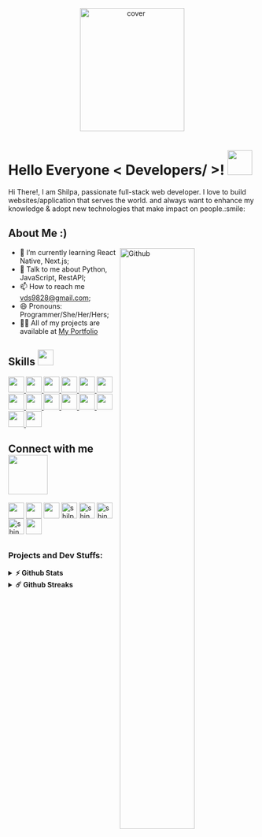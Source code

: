 <div align="center">
<!-- <img width="50%" height = "250px" src="https://cdn.dribbble.com/users/2646423/screenshots/5507196/computer.gif" alt="cover" /> -->
<img width="65%" height = "250px" src="https://c.tenor.com/2SeTinGEKNQAAAAd/codelikeagirl.gif" alt="cover" />  
</div>

<h1> Hello Everyone < Developers/ >! <img src = "https://raw.githubusercontent.com/MartinHeinz/MartinHeinz/master/wave.gif" width = 50px> </h1>
<p align='center'>

</p>
<div size='30px'> Hi There!,
I am Shilpa, passionate full-stack web developer. I love to build websites/application that serves the world.
and always want to enhance my knowledge & adopt new technologies that make impact on people.:smile: 
</div>

  
<h2> About Me :)</h2><img width="55%" align="right" alt="Github" src="https://raw.githubusercontent.com/onimur/.github/master/.resources/git-header.svg" />



- 🌱 I’m currently learning React Native, Next.js;
- 💬 Talk to me about Python, JavaScript, RestAPI;
- 📫 How to reach me vds9828@gmail.com;
- 😄 Pronouns: Programmer/She/Her/Hers;
- 👨‍💻 All of my projects are available at [My Portfolio](http://shilpa17-shingnapure-portfolio.vercel.app/)
 
 

<h2> Skills <img src = "https://media2.giphy.com/media/QssGEmpkyEOhBCb7e1/giphy.gif?cid=ecf05e47a0n3gi1bfqntqmob8g9aid1oyj2wr3ds3mg700bl&rid=giphy.gif" width = 32px> </h2>
<a href= https://github.com/shilpashingnapure?tab=repositories&q=&type=&language=python&sort= > <img width ='32px' src ='https://raw.githubusercontent.com/rahulbanerjee26/githubAboutMeGenerator/main/icons/python.svg'> </a>
<a href= https://github.com/shilpashingnapure?tab=repositories&q=&type=&language=django&sort= > <img width ='32px' src ='https://raw.githubusercontent.com/rahulbanerjee26/githubAboutMeGenerator/main/icons/django.svg'> </a>
<a href= https://github.com/shilpashingnapure?tab=repositories&q=&type=&language=html&sort= > <img width ='32px' src ='https://raw.githubusercontent.com/rahulbanerjee26/githubAboutMeGenerator/main/icons/html.svg'> </a>
<a href= https://github.com/shilpashingnapure?tab=repositories&q=&type=&language=css&sort= > <img width ='32px' src ='https://raw.githubusercontent.com/rahulbanerjee26/githubAboutMeGenerator/main/icons/css.svg'> </a>
<a href= https://github.com/shilpashingnapure?tab=repositories&q=&type=&language=sass&sort= > <img width ='32px' src ='https://raw.githubusercontent.com/rahulbanerjee26/githubAboutMeGenerator/main/icons/sass.svg'> </a>
<a href= https://github.com/shilpashingnapure?tab=repositories&q=&type=&language=bootstrap&sort= > <img width ='32px' src ='https://raw.githubusercontent.com/rahulbanerjee26/githubAboutMeGenerator/main/icons/bootstrap.svg'> </a>
<a href= https://github.com/shilpashingnapure?tab=repositories&q=&type=&language=javascript&sort= > <img width ='32px' src ='https://raw.githubusercontent.com/rahulbanerjee26/githubAboutMeGenerator/main/icons/javascript.svg'> </a>
<a href= https://github.com/shilpashingnapure?tab=repositories&q=&type=&language=nodejs&sort= > <img width ='32px' src ='https://raw.githubusercontent.com/rahulbanerjee26/githubAboutMeGenerator/main/icons/nodejs.svg'> </a>
<a href= https://github.com/shilpashingnapure?tab=repositories&q=&type=&language=reactjs&sort= > <img width ='32px' src ='https://raw.githubusercontent.com/rahulbanerjee26/githubAboutMeGenerator/main/icons/reactjs.svg'> </a>
<a href= https://github.com/shilpashingnapure?tab=repositories&q=&type=&language=express&sort= > <img width ='32px' src ='https://raw.githubusercontent.com/rahulbanerjee26/githubAboutMeGenerator/main/icons/express.svg'> </a>
<a href= https://github.com/shilpashingnapure?tab=repositories&q=&type=&language=mongodb&sort= > <img width ='32px' src ='https://raw.githubusercontent.com/rahulbanerjee26/githubAboutMeGenerator/main/icons/mongodb.svg'> </a>
<a href= https://github.com/shilpashingnapure?tab=repositories&q=&type=&language=postman&sort= > <img width ='32px' src ='https://raw.githubusercontent.com/rahulbanerjee26/githubAboutMeGenerator/main/icons/postman.svg'> </a>
<a href= https://github.com/shilpashingnapure?tab=repositories&q=&type=&language=photoshop&sort= > <img width ='32px' src ='https://raw.githubusercontent.com/rahulbanerjee26/githubAboutMeGenerator/main/icons/photoshop.svg'> </a>
<a href= https://github.com/shilpashingnapure?tab=repositories&q=&type=&language=git&sort= > <img width ='32px' src ='https://raw.githubusercontent.com/rahulbanerjee26/githubAboutMeGenerator/main/icons/git.svg'> </a>

<h2> Connect with me <img src='https://raw.githubusercontent.com/ShahriarShafin/ShahriarShafin/main/Assets/handshake.gif' width="80px"> </h2>
<a href = 'https://shilpa17-shingnapure-portfolio.vercel.app/'> <img width = '32px' align= 'center' src="https://raw.githubusercontent.com/rahulbanerjee26/githubAboutMeGenerator/main/icons/portfolio.png"/></a> <a href = 'https://www.linkedin.com/in/shilpa-shingnapure'> <img width = '32px' align= 'center' src="https://raw.githubusercontent.com/rahulbanerjee26/githubAboutMeGenerator/main/icons/linked-in-alt.svg"/></a>   <a href = 'https://www.github.com/shilpashingnapure'> <img width = '32px' align= 'center' src="https://raw.githubusercontent.com/rahulbanerjee26/githubAboutMeGenerator/main/icons/github.svg"/></a>  <a href="https://codepen.io/shilpashingnapure/" target="blank"><img align="center" src="https://raw.githubusercontent.com/rahuldkjain/github-profile-readme-generator/master/src/images/icons/Social/codepen.svg" alt="shilpashingnapure/" width="32px" /></a>  <a href="https://www.hackerrank.com/shingnapureshil1/" target="blank"><img align="center" src="https://raw.githubusercontent.com/rahuldkjain/github-profile-readme-generator/master/src/images/icons/Social/hackerrank.svg" alt="shingnapureshil1/" width = '32px' /></a> <a href="https://www.leetcode.com/shingnapure_shilpa17/" target="blank"><img align="center" src="https://raw.githubusercontent.com/rahuldkjain/github-profile-readme-generator/master/src/images/icons/Social/leet-code.svg" alt="shingnapure_shilpa17/" width = '32px'/></a> <a href="https://auth.geeksforgeeks.org/user/shingnapureshilpa2/profile/" target="blank"><img align="center" src="https://raw.githubusercontent.com/rahuldkjain/github-profile-readme-generator/master/src/images/icons/Social/geeks-for-geeks.svg" alt="shingnapureshilpa2/profile/" width = '32px' /></a> <a href = 'https://cssbattle.dev/player/shilpa17'> <img width = '32px' align= 'center' src="https://user-images.githubusercontent.com/69167064/159086421-721c547b-ff62-4744-913d-feda5bac605c.svg"/></a>  

  <h6> </h6>
  
<h3>Projects and Dev Stuffs:</h3>

<details>	
  <summary><b>⚡ Github Stats</b></summary>

  <br />
  <img height="180em" src="https://github-readme-stats.vercel.app/api?username=shilpashingnapure&show_icons=true&&count_private=true&include_all_commits=true" />
  <img height="180em" src="https://github-readme-stats.vercel.app/api/top-langs/?username=shilpashingnapure&exclude_repo=KNN-Image-Classification&show_icons=true&layout=compact&langs_count=8"/>
</details>

<details>	
  <summary><b>☄️ Github Streaks</b></summary>

  <br />
  <img height="180em" src="https://github-readme-streak-stats.herokuapp.com/?user=shilpashingnapure" />
 
  <h6><em>NOTE: This does not indicate my skill level or language proficiency, it's merely a GitHub metric of which languages I have the most code of on GitHub.
    </em></h6>
</details>
  <br>
  </details>
